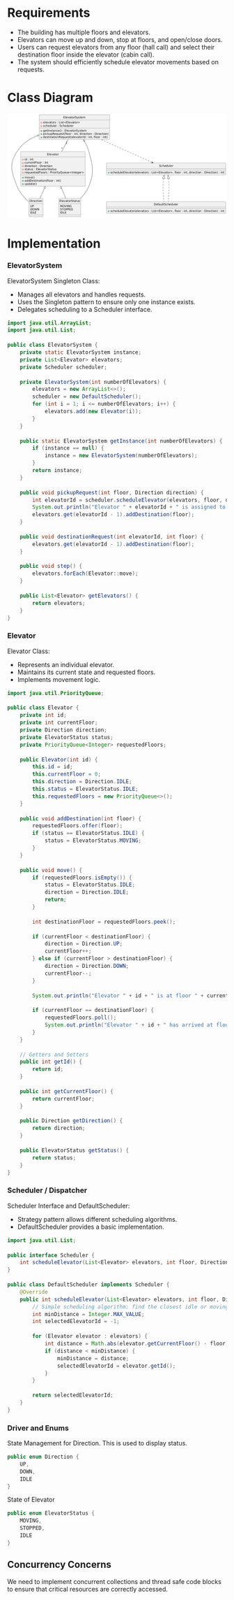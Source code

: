 <!--
.. title: LLD - Elevator System
.. slug: lld-elevator-system
.. date: 2024-09-15 16:43:12 UTC+05:30
.. tags: lld
.. status: private
.. category:
.. link: 
.. description: 
.. type: text
-->

# Requirements

* The building has multiple floors and elevators.
* Elevators can move up and down, stop at floors, and open/close doors.
* Users can request elevators from any floor (hall call) and select their destination floor inside the elevator (cabin call).
* The system should efficiently schedule elevator movements based on requests.

<!-- TEASER_END -->

# Class Diagram

![image](/images/elevator_class_diagram.png)

# Implementation

### ElevatorSystem

ElevatorSystem Singleton Class:

* Manages all elevators and handles requests.
* Uses the Singleton pattern to ensure only one instance exists.
* Delegates scheduling to a Scheduler interface.

```java
import java.util.ArrayList;
import java.util.List;

public class ElevatorSystem {
    private static ElevatorSystem instance;
    private List<Elevator> elevators;
    private Scheduler scheduler;

    private ElevatorSystem(int numberOfElevators) {
        elevators = new ArrayList<>();
        scheduler = new DefaultScheduler();
        for (int i = 1; i <= numberOfElevators; i++) {
            elevators.add(new Elevator(i));
        }
    }

    public static ElevatorSystem getInstance(int numberOfElevators) {
        if (instance == null) {
            instance = new ElevatorSystem(numberOfElevators);
        }
        return instance;
    }

    public void pickupRequest(int floor, Direction direction) {
        int elevatorId = scheduler.scheduleElevator(elevators, floor, direction);
        System.out.println("Elevator " + elevatorId + " is assigned to floor " + floor);
        elevators.get(elevatorId - 1).addDestination(floor);
    }

    public void destinationRequest(int elevatorId, int floor) {
        elevators.get(elevatorId - 1).addDestination(floor);
    }

    public void step() {
        elevators.forEach(Elevator::move);
    }

    public List<Elevator> getElevators() {
        return elevators;
    }
}
```

### Elevator

Elevator Class:

* Represents an individual elevator.
* Maintains its current state and requested floors.
* Implements movement logic.

```java
import java.util.PriorityQueue;

public class Elevator {
    private int id;
    private int currentFloor;
    private Direction direction;
    private ElevatorStatus status;
    private PriorityQueue<Integer> requestedFloors;

    public Elevator(int id) {
        this.id = id;
        this.currentFloor = 0;
        this.direction = Direction.IDLE;
        this.status = ElevatorStatus.IDLE;
        this.requestedFloors = new PriorityQueue<>();
    }

    public void addDestination(int floor) {
        requestedFloors.offer(floor);
        if (status == ElevatorStatus.IDLE) {
            status = ElevatorStatus.MOVING;
        }
    }

    public void move() {
        if (requestedFloors.isEmpty()) {
            status = ElevatorStatus.IDLE;
            direction = Direction.IDLE;
            return;
        }

        int destinationFloor = requestedFloors.peek();

        if (currentFloor < destinationFloor) {
            direction = Direction.UP;
            currentFloor++;
        } else if (currentFloor > destinationFloor) {
            direction = Direction.DOWN;
            currentFloor--;
        }

        System.out.println("Elevator " + id + " is at floor " + currentFloor);

        if (currentFloor == destinationFloor) {
            requestedFloors.poll();
            System.out.println("Elevator " + id + " has arrived at floor " + currentFloor);
        }
    }

    // Getters and Setters
    public int getId() {
        return id;
    }

    public int getCurrentFloor() {
        return currentFloor;
    }

    public Direction getDirection() {
        return direction;
    }

    public ElevatorStatus getStatus() {
        return status;
    }
}
```


### Scheduler / Dispatcher

Scheduler Interface and DefaultScheduler:

* Strategy pattern allows different scheduling algorithms.
* DefaultScheduler provides a basic implementation.

```java
import java.util.List;

public interface Scheduler {
    int scheduleElevator(List<Elevator> elevators, int floor, Direction direction);
}

public class DefaultScheduler implements Scheduler {
    @Override
    public int scheduleElevator(List<Elevator> elevators, int floor, Direction direction) {
        // Simple scheduling algorithm: find the closest idle or moving elevator
        int minDistance = Integer.MAX_VALUE;
        int selectedElevatorId = -1;

        for (Elevator elevator : elevators) {
            int distance = Math.abs(elevator.getCurrentFloor() - floor);
            if (distance < minDistance) {
                minDistance = distance;
                selectedElevatorId = elevator.getId();
            }
        }

        return selectedElevatorId;
    }
}
```

### Driver and Enums

State Management for Direction. This is used to display status.
```java
public enum Direction {
    UP,
    DOWN,
    IDLE
}
```

State of Elevator

```java
public enum ElevatorStatus {
    MOVING,
    STOPPED,
    IDLE
}
```

## Concurrency Concerns

We need to implement concurrent collections and thread safe code blocks to ensure that critical resources are correctly accessed.

